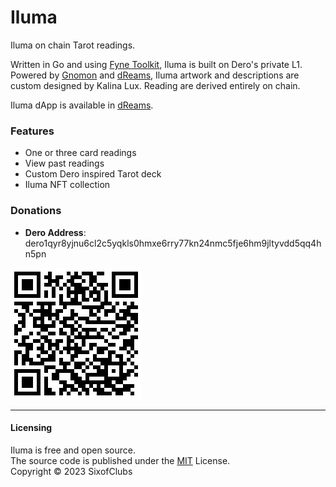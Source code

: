 # Iluma
Iluma on chain Tarot readings.

Written in Go and using [Fyne Toolkit](https://fyne.io/), Iluma is built on Dero's private L1. Powered by [Gnomon](https://github.com/civilware/Gnomon) and [dReams](https://github.com/dReam-dApps/dReams), Iluma artwork and descriptions are custom designed by Kalina Lux. Reading are derived entirely on chain. 

Iluma dApp is available in [dReams](https://dreamdapps.io).

### Features
- One or three card readings
- View past readings
- Custom Dero inspired Tarot deck
- Iluma NFT collection

### Donations
- **Dero Address**: dero1qyr8yjnu6cl2c5yqkls0hmxe6rry77kn24nmc5fje6hm9jltyvdd5qq4hn5pn

![DeroDonations](https://raw.githubusercontent.com/SixofClubsss/dreamdappsite/main/assets/DeroDonations.jpg)

---

#### Licensing

Iluma is free and open source.   
The source code is published under the [MIT](https://github.com/SixofClubsss/Iluma/blob/main/LICENSE) License.   
Copyright © 2023 SixofClubs   
